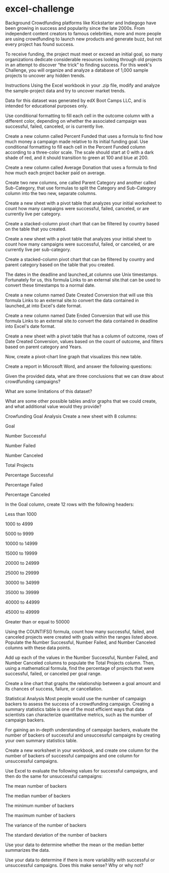 # excel-challenge
Background
Crowdfunding platforms like Kickstarter and Indiegogo have been growing in success and popularity since the late 2000s. From independent content creators to famous celebrities, more and more people are using crowdfunding to launch new products and generate buzz, but not every project has found success.

To receive funding, the project must meet or exceed an initial goal, so many organizations dedicate considerable resources looking through old projects in an attempt to discover “the trick” to finding success. For this week's Challenge, you will organize and analyze a database of 1,000 sample projects to uncover any hidden trends.

Instructions
Using the Excel workbook in your .zip file, modify and analyze the sample-project data and try to uncover market trends.

Data for this dataset was generated by edX Boot Camps LLC, and is intended for educational purposes only.

Use conditional formatting to fill each cell in the outcome column with a different color, depending on whether the associated campaign was successful, failed, canceled, or is currently live.

Create a new column called Percent Funded that uses a formula to find how much money a campaign made relative to its initial funding goal.
Use conditional formatting to fill each cell in the Percent Funded column according to a three-color scale. The scale should start at 0 with a dark shade of red, and it should transition to green at 100 and blue at 200.

Create a new column called Average Donation that uses a formula to find how much each project backer paid on average.

Create two new columns, one called Parent Category and another called Sub-Category, that use formulas to split the Category and Sub-Category column into the two new, separate columns.

Create a new sheet with a pivot table that analyzes your initial worksheet to count how many campaigns were successful, failed, canceled, or are currently live per category.

Create a stacked-column pivot chart that can be filtered by country based on the table that you created.

Create a new sheet with a pivot table that analyzes your initial sheet to count how many campaigns were successful, failed, or canceled, or are currently live per sub-category.

Create a stacked-column pivot chart that can be filtered by country and parent category based on the table that you created.

The dates in the deadline and launched_at columns use Unix timestamps. Fortunately for us, this formula Links to an external site.that can be used to convert these timestamps to a normal date.

Create a new column named Date Created Conversion that will use this formula Links to an external site.to convert the data contained in launched_at into Excel's date format.

Create a new column named Date Ended Conversion that will use this formula Links to an external site.to convert the data contained in deadline into Excel's date format.

Create a new sheet with a pivot table that has a column of outcome, rows of Date Created Conversion, values based on the count of outcome, and filters based on parent category and Years.

Now, create a pivot-chart line graph that visualizes this new table.

Create a report in Microsoft Word, and answer the following questions:

Given the provided data, what are three conclusions that we can draw about crowdfunding campaigns?

What are some limitations of this dataset?

What are some other possible tables and/or graphs that we could create, and what additional value would they provide?

Crowfunding Goal Analysis
Create a new sheet with 8 columns:

Goal

Number Successful

Number Failed

Number Canceled

Total Projects

Percentage Successful

Percentage Failed

Percentage Canceled

In the Goal column, create 12 rows with the following headers:

Less than 1000

1000 to 4999

5000 to 9999

10000 to 14999

15000 to 19999

20000 to 24999

25000 to 29999

30000 to 34999

35000 to 39999

40000 to 44999

45000 to 49999

Greater than or equal to 50000

Using the COUNTIFS() formula, count how many successful, failed, and canceled projects were created with goals within the ranges listed above. Populate the Number Successful, Number Failed, and Number Canceled columns with these data points.

Add up each of the values in the Number Successful, Number Failed, and Number Canceled columns to populate the Total Projects column. Then, using a mathematical formula, find the percentage of projects that were successful, failed, or canceled per goal range.

Create a line chart that graphs the relationship between a goal amount and its chances of success, failure, or cancellation.

Statistical Analysis
Most people would use the number of campaign backers to assess the success of a crowdfunding campaign. Creating a summary statistics table is one of the most efficient ways that data scientists can characterize quantitative metrics, such as the number of campaign backers.

For gaining an in-depth understanding of campaign backers, evaluate the number of backers of successful and unsuccessful campaigns by creating your own summary statistics table.

Create a new worksheet in your workbook, and create one column for the number of backers of successful campaigns and one column for unsuccessful campaigns.

Use Excel to evaluate the following values for successful campaigns, and then do the same for unsuccessful campaigns:

The mean number of backers

The median number of backers

The minimum number of backers

The maximum number of backers

The variance of the number of backers

The standard deviation of the number of backers

Use your data to determine whether the mean or the median better summarizes the data.

Use your data to determine if there is more variability with successful or unsuccessful campaigns. Does this make sense? Why or why not?

